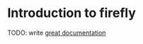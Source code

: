 # Introduction to firefly

TODO: write [great documentation](http://jacobian.org/writing/what-to-write/)
